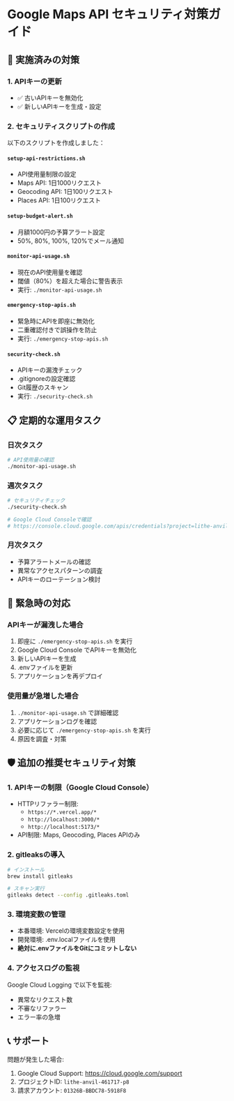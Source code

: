 # Google Maps API セキュリティ対策ガイド

## 🔐 実施済みの対策

### 1. APIキーの更新
- ✅ 古いAPIキーを無効化
- ✅ 新しいAPIキーを生成・設定

### 2. セキュリティスクリプトの作成
以下のスクリプトを作成しました：

#### `setup-api-restrictions.sh`
- API使用量制限の設定
- Maps API: 1日1000リクエスト
- Geocoding API: 1日100リクエスト
- Places API: 1日100リクエスト

#### `setup-budget-alert.sh`
- 月額1000円の予算アラート設定
- 50%, 80%, 100%, 120%でメール通知

#### `monitor-api-usage.sh`
- 現在のAPI使用量を確認
- 閾値（80%）を超えた場合に警告表示
- 実行: `./monitor-api-usage.sh`

#### `emergency-stop-apis.sh`
- 緊急時にAPIを即座に無効化
- 二重確認付きで誤操作を防止
- 実行: `./emergency-stop-apis.sh`

#### `security-check.sh`
- APIキーの漏洩チェック
- .gitignoreの設定確認
- Git履歴のスキャン
- 実行: `./security-check.sh`

## 📋 定期的な運用タスク

### 日次タスク
```bash
# API使用量の確認
./monitor-api-usage.sh
```

### 週次タスク
```bash
# セキュリティチェック
./security-check.sh

# Google Cloud Consoleで確認
# https://console.cloud.google.com/apis/credentials?project=lithe-anvil-461717-p8
```

### 月次タスク
- 予算アラートメールの確認
- 異常なアクセスパターンの調査
- APIキーのローテーション検討

## 🚨 緊急時の対応

### APIキーが漏洩した場合
1. 即座に `./emergency-stop-apis.sh` を実行
2. Google Cloud Console でAPIキーを無効化
3. 新しいAPIキーを生成
4. .envファイルを更新
5. アプリケーションを再デプロイ

### 使用量が急増した場合
1. `./monitor-api-usage.sh` で詳細確認
2. アプリケーションログを確認
3. 必要に応じて `./emergency-stop-apis.sh` を実行
4. 原因を調査・対策

## 🛡️ 追加の推奨セキュリティ対策

### 1. APIキーの制限（Google Cloud Console）
- HTTPリファラー制限:
  - `https://*.vercel.app/*`
  - `http://localhost:3000/*`
  - `http://localhost:5173/*`
- API制限: Maps, Geocoding, Places APIのみ

### 2. gitleaksの導入
```bash
# インストール
brew install gitleaks

# スキャン実行
gitleaks detect --config .gitleaks.toml
```

### 3. 環境変数の管理
- 本番環境: Vercelの環境変数設定を使用
- 開発環境: .env.localファイルを使用
- **絶対に.envファイルをGitにコミットしない**

### 4. アクセスログの監視
Google Cloud Logging で以下を監視:
- 異常なリクエスト数
- 不審なリファラー
- エラー率の急増

## 📞 サポート

問題が発生した場合:
1. Google Cloud Support: https://cloud.google.com/support
2. プロジェクトID: `lithe-anvil-461717-p8`
3. 請求アカウント: `01326B-BBDC78-5918F8`